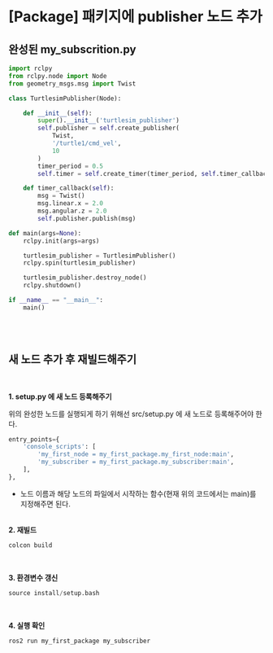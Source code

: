 # [Package] 패키지에 publisher 노드 추가

## 완성된 my_subscrition.py

```python
import rclpy
from rclpy.node import Node
from geometry_msgs.msg import Twist

class TurtlesimPublisher(Node):

	def __init__(self):
		super().__init__('turtlesim_publisher')
		self.publisher = self.create_publisher(
			Twist,
			'/turtle1/cmd_vel',
			10
		)
		timer_period = 0.5
		self.timer = self.create_timer(timer_period, self.timer_callback)

	def timer_callback(self):
		msg = Twist()
		msg.linear.x = 2.0
		msg.angular.z = 2.0
		self.publisher.publish(msg)		

def main(args=None):
	rclpy.init(args=args)

	turtlesim_publisher = TurtlesimPublisher()
	rclpy.spin(turtlesim_publisher)

	turtlesim_publisher.destroy_node()
	rclpy.shutdown()

if __name__ == "__main__":
	main()
```
<br><br>

## 새 노드 추가 후 재빌드해주기
<br>

**1. setup.py 에 새 노드 등록해주기**

위의 완성한 노드를 실행되게 하기 위해선 src/setup.py 에 새 노드로 등록해주어야 한다. 

```python
entry_points={
    'console_scripts': [
        'my_first_node = my_first_package.my_first_node:main',
        'my_subscriber = my_first_package.my_subscriber:main',
    ],
},
```

- 노드 이름과 해당 노드의 파일에서 시작하는 함수(현재 위의 코드에서는 main)를 지정해주면 된다.
<br><br>

**2. 재빌드**

```python
colcon build
```
<br>

**3. 환경변수 갱신**

```python
source install/setup.bash
```
<br>

**4. 실행 확인**

```python
ros2 run my_first_package my_subscriber
```

